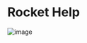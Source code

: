 # Rocket Help
![image](https://user-images.githubusercontent.com/38291490/180169405-c6562cfd-ef8d-4d71-b1ba-e28b1405bb8d.png)
